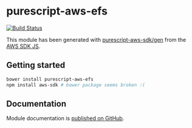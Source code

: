 # purescript-aws-efs

[![Build Status](https://app.wercker.com/status/5909b9e96d1080804b17a28f72f87b6b/s/master)](https://app.wercker.com/project/byKey/5909b9e96d1080804b17a28f72f87b6b)

This module has been generated with [purescript-aws-sdk/gen](https://github.com/purescript-aws-sdk/gen) from the [AWS SDK JS](https://github.com/aws/aws-sdk-js).

## Getting started

```sh
bower install purescript-aws-efs
npm install aws-sdk # bower package seems broken :(
```

## Documentation

Module documentation is [published on GitHub](https://github.com/purescript-aws-sdk/purescript-aws-efs/tree/master/docs).
